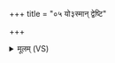 +++
title = "०५ यो३स्मान् द्वेष्टि"

+++
<details><summary>मूलम् (VS)</summary>

यो३॒॑स्मान्द्वेष्टि॒ तमा॒त्मा द्वे॑ष्टु॒ यं व॒यं द्वि॒ष्मः स आ॒त्मानं॑ द्वेष्टु॥
</details>